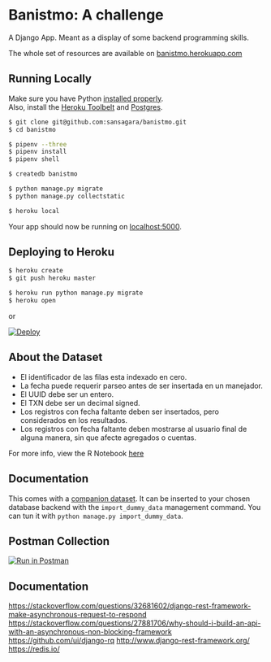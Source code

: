 # Banistmo: A challenge

A Django App. Meant as a display of some backend programming skills.

The whole set of resources are available on [banistmo.herokuapp.com](http://banistmo.herokuapp.com/)

## Running Locally

Make sure you have Python [installed properly](http://install.python-guide.org).  
Also, install the [Heroku Toolbelt](https://toolbelt.heroku.com/) and [Postgres](https://devcenter.heroku.com/articles/heroku-postgresql#local-setup).

```sh
$ git clone git@github.com:sansagara/banistmo.git
$ cd banistmo

$ pipenv --three
$ pipenv install
$ pipenv shell

$ createdb banistmo

$ python manage.py migrate
$ python manage.py collectstatic

$ heroku local
```

Your app should now be running on [localhost:5000](http://localhost:5000/).

## Deploying to Heroku

```sh
$ heroku create
$ git push heroku master

$ heroku run python manage.py migrate
$ heroku open
```
or

[![Deploy](https://www.herokucdn.com/deploy/button.png)](https://heroku.com/deploy)


## About the Dataset
- El identificador de las filas esta indexado en cero.
- La fecha puede requerir parseo antes de ser insertada en un manejador.
- El UUID debe ser un entero.
- El TXN debe ser un decimal signed.
- Los registros con fecha faltante deben ser insertados, pero considerados en los resultados.
- Los registros con fecha faltante deben mostrarse al usuario final de alguna manera, sin que afecte agregados o cuentas.

For more info, view the R Notebook [here](http://rpubs.com/sansagara/banistmo)

## Documentation
This comes with a [companion dataset](transactions/management/dataset.csv). It can be inserted to your chosen database backend with the `import_dummy_data` management command.
You can tun it with `python manage.py import_dummy_data`.

## Postman Collection
[![Run in Postman](https://run.pstmn.io/button.svg)](https://app.getpostman.com/run-collection/b0355bf3e36511d2c209)

## Documentation
https://stackoverflow.com/questions/32681602/django-rest-framework-make-asynchronous-request-to-respond
https://stackoverflow.com/questions/27881706/why-should-i-build-an-api-with-an-asynchronous-non-blocking-framework
https://github.com/ui/django-rq
http://www.django-rest-framework.org/
https://redis.io/
